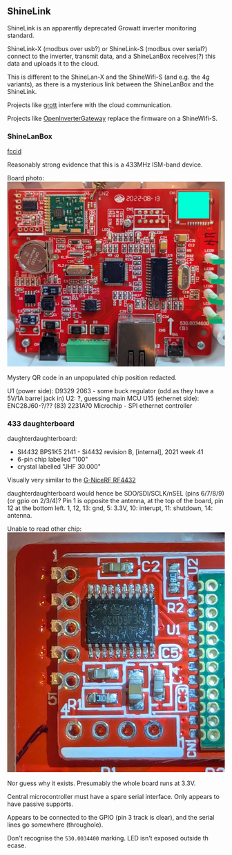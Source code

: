 ## ShineLink

ShineLink is an apparently deprecated Growatt inverter monitoring standard.

ShineLink-X (modbus over usb?) or ShineLink-S (modbus over serial?) connect to the inverter,
transmit data, and a ShineLanBox receives(?) this data and uploads it to the cloud.

This is different to the ShineLan-X and the ShineWifi-S (and e.g. the 4g variants), as there
is a mysterious link between the ShineLanBox and the ShineLink.

Projects like [grott](https://github.com/johanmeijer/grott) interfere with the cloud communication.

Projects like [OpenInverterGateway](https://github.com/OpenInverterGateway/OpenInverterGateway) replace the firmware
on a ShineWifi-S.

### ShineLanBox

[fccid](https://fccid.io/2AAJ9-SHINELANBOX)

Reasonably strong evidence that this is a 433MHz ISM-band device.

Board photo:
![ShineLanBox board](docs/board-1.jpg)

Mystery QR code in an unpopulated chip position redacted.

U1 (power side): D9329 2063 - some buck regulator (odd as they have a 5V/1A barrel jack in)
U2: ?, guessing main MCU
U15 (ethernet side): ENC28J60-?/?? (83) 2231A?0 Microchip - SPI ethernet controller


### 433 daughterboard

daughterdaughterboard:
 * SI4432 BPS1K5 2141 - Si4432 revision B, [internal], 2021 week 41 
 * 6-pin chip labelled "100"
 * crystal labelled "JHF 30.000"

Visually very similar to the [G-NiceRF RF4432](docs/nicerf-4432.pdf)

daughterdaughterboard would hence be SDO/SDI/SCLK/nSEL (pins 6/7/8/9) (or gpio on 2/3/4)?
Pin 1 is opposite the antenna, at the top of the board, pin 12 at the bottom left.
1, 12, 13: gnd, 5: 3.3V, 10: interupt, 11: shutdown, 14: antenna.

Unable to read other chip:
![board photo](docs/daughter-1.jpg)

Nor guess why it exists. Presumably the whole board runs at 3.3V.

Central microcontroller must have a spare serial interface. Only appears to have passive supports.

Appears to be connected to the GPIO (pin 3 track is clear),
and the serial lines go somewhere (throughole).

Don't recognise the `530.0034400` marking. LED isn't exposed outside th ecase.
